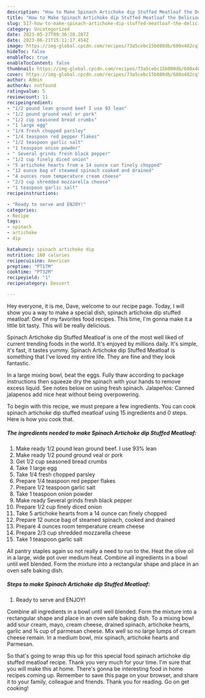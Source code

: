 ```yaml
---
description: "How to Make Spinach Artichoke dip Stuffed Meatloaf the Delicious"
title: "How to Make Spinach Artichoke dip Stuffed Meatloaf the Delicious"
slug: 517-how-to-make-spinach-artichoke-dip-stuffed-meatloaf-the-delicious
category: Uncategorized
date: 2023-05-27T09:36:28.287Z
date: 2023-06-21T15:11:17.454Z
image: https://img-global.cpcdn.com/recipes/73a5cebc15b080db/680x482cq70/spinach-artichoke-dip-stuffed-meatloaf-recipe-main-photo.jpg
hideToc: false
enableToc: true
enableTocContent: false
thumbnail: https://img-global.cpcdn.com/recipes/73a5cebc15b080db/680x482cq70/spinach-artichoke-dip-stuffed-meatloaf-recipe-main-photo.jpg
cover: https://img-global.cpcdn.com/recipes/73a5cebc15b080db/680x482cq70/spinach-artichoke-dip-stuffed-meatloaf-recipe-main-photo.jpg
author: Admin
authorAv: notfound
ratingvalue: 5
reviewcount: 11
recipeingredient:
- "1/2 pound lean ground beef I use 93 lean"
- "1/2 pound ground veal or pork"
- "1/2 cup seasoned bread crumbs"
- "1 large egg"
- "1/4 fresh chopped parsley"
- "1/4 teaspoon red pepper flakes"
- "1/2 teaspoon garlic salt"
- "1 teaspoon onion powder"
- " Several grinds fresh black pepper"
- "1/2 cup finely diced onion"
- "5 artichoke hearts from a 14 ounce can finely chopped"
- "12 ounce bag of steamed spinach cooked and drained"
- "4 ounces room temperature cream cheese"
- "2/3 cup shredded mozzarella cheese"
- "1 teaspoon garlic salt"
recipeinstructions:

- "Ready to serve and ENJOY!"
categories:
- Recipe
tags:
- spinach
- artichoke
- dip

katakunci: spinach artichoke dip 
nutrition: 160 calories
recipecuisine: American
preptime: "PT17M"
cooktime: "PT32M"
recipeyield: "1"
recipecategory: Dessert

---
```



Hey everyone, it is me, Dave, welcome to our recipe page. Today, I will show you a way to make a special dish, spinach artichoke dip stuffed meatloaf. One of my favorites food recipes. This time, I'm gonna make it a little bit tasty. This will be really delicious.

Spinach Artichoke dip Stuffed Meatloaf is one of the most well liked of current trending foods in the world. It's enjoyed by millions daily. It's simple, it's fast, it tastes yummy. Spinach Artichoke dip Stuffed Meatloaf is something that I've loved my entire life. They are fine and they look fantastic.

In a large mixing bowl, beat the eggs. Fully thaw according to package instructions then squeeze dry the spinach with your hands to remove excess liquid. See notes below on using fresh spinach. Jalapeños: Canned jalapenos add nice heat without being overpowering.


To begin with this recipe, we must prepare a few ingredients. You can cook spinach artichoke dip stuffed meatloaf using 15 ingredients and 0 steps. Here is how you cook that.

<!--inarticleads1-->

##### The ingredients needed to make Spinach Artichoke dip Stuffed Meatloaf:

1. Make ready 1/2 pound lean ground beef. I use 93% lean
1. Make ready 1/2 pound ground veal or pork
1. Get 1/2 cup seasoned bread crumbs
1. Take 1 large egg
1. Take 1/4 fresh chopped parsley
1. Prepare 1/4 teaspoon red pepper flakes
1. Prepare 1/2 teaspoon garlic salt
1. Take 1 teaspoon onion powder
1. Make ready  Several grinds fresh black pepper
1. Prepare 1/2 cup finely diced onion
1. Take 5 artichoke hearts from a 14 ounce can finely chopped
1. Prepare 12 ounce bag of steamed spinach, cooked and drained
1. Prepare 4 ounces room temperature cream cheese
1. Prepare 2/3 cup shredded mozzarella cheese
1. Take 1 teaspoon garlic salt


All pantry staples again so not really a need to run to the. Heat the olive oil in a large, wide pot over medium heat. Combine all ingredients in a bowl until well blended. Form the mixture into a rectangular shape and place in an oven safe baking dish. 

<!--inarticleads2-->

##### Steps to make Spinach Artichoke dip Stuffed Meatloaf:


1. Ready to serve and ENJOY!

Combine all ingredients in a bowl until well blended. Form the mixture into a rectangular shape and place in an oven safe baking dish. To a mixing bowl add sour cream, mayo, cream cheese, drained spinach, artichoke hearts, garlic and ¾ cup of parmesan cheese. Mix well so no large lumps of cream cheese remain. In a medium bowl, mix spinach, artichoke hearts and Parmesan. 

So that's going to wrap this up for this special food spinach artichoke dip stuffed meatloaf recipe. Thank you very much for your time. I'm sure that you will make this at home. There's gonna be interesting food in home recipes coming up. Remember to save this page on your browser, and share it to your family, colleague and friends. Thank you for reading. Go on get cooking!
